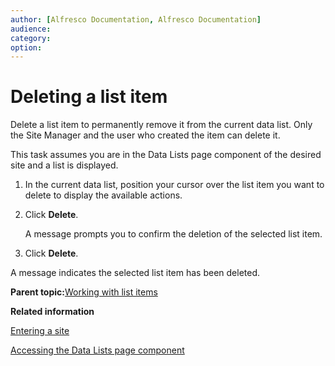 ```yaml
---
author: [Alfresco Documentation, Alfresco Documentation]
audience: 
category: 
option: 
---
```


# Deleting a list item

Delete a list item to permanently remove it from the current data list. Only the Site Manager and the user who created the item can delete it.

This task assumes you are in the Data Lists page component of the desired site and a list is displayed.

1.  In the current data list, position your cursor over the list item you want to delete to display the available actions.

2.  Click **Delete**.

    A message prompts you to confirm the deletion of the selected list item.

3.  Click **Delete**.


A message indicates the selected list item has been deleted.

**Parent topic:**[Working with list items](../concepts/datalists-items.md)

**Related information**  


[Entering a site](dashboard-site-enter.md)

[Accessing the Data Lists page component](datalists-page-access.md)

